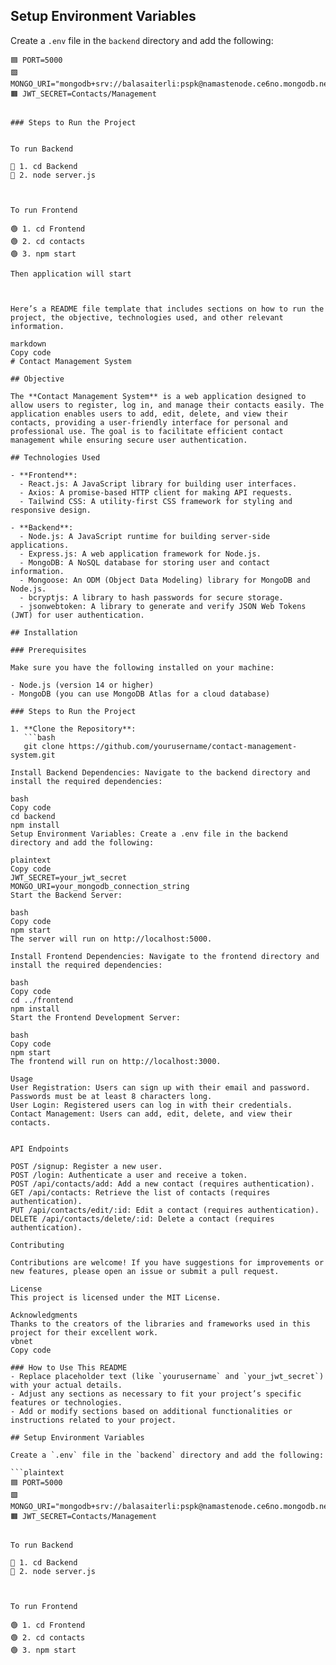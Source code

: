## Setup Environment Variables

Create a `.env` file in the `backend` directory and add the following:

```plaintext
🟦 PORT=5000
🟩 MONGO_URI="mongodb+srv://balasaiterli:pspk@namastenode.ce6no.mongodb.net/"
🟧 JWT_SECRET=Contacts/Management


### Steps to Run the Project


To run Backend

🔵 1. cd Backend
🔵 2. node server.js



To run Frontend

🟢 1. cd Frontend
🟢 2. cd contacts
🟢 3. npm start

Then application will start 



Here’s a README file template that includes sections on how to run the project, the objective, technologies used, and other relevant information.

markdown
Copy code
# Contact Management System

## Objective

The **Contact Management System** is a web application designed to allow users to register, log in, and manage their contacts easily. The application enables users to add, edit, delete, and view their contacts, providing a user-friendly interface for personal and professional use. The goal is to facilitate efficient contact management while ensuring secure user authentication.

## Technologies Used

- **Frontend**:
  - React.js: A JavaScript library for building user interfaces.
  - Axios: A promise-based HTTP client for making API requests.
  - Tailwind CSS: A utility-first CSS framework for styling and responsive design.
  
- **Backend**:
  - Node.js: A JavaScript runtime for building server-side applications.
  - Express.js: A web application framework for Node.js.
  - MongoDB: A NoSQL database for storing user and contact information.
  - Mongoose: An ODM (Object Data Modeling) library for MongoDB and Node.js.
  - bcryptjs: A library to hash passwords for secure storage.
  - jsonwebtoken: A library to generate and verify JSON Web Tokens (JWT) for user authentication.

## Installation

### Prerequisites

Make sure you have the following installed on your machine:

- Node.js (version 14 or higher)
- MongoDB (you can use MongoDB Atlas for a cloud database)

### Steps to Run the Project

1. **Clone the Repository**:
   ```bash
   git clone https://github.com/yourusername/contact-management-system.git
   
Install Backend Dependencies: Navigate to the backend directory and install the required dependencies:

bash
Copy code
cd backend
npm install
Setup Environment Variables: Create a .env file in the backend directory and add the following:

plaintext
Copy code
JWT_SECRET=your_jwt_secret
MONGO_URI=your_mongodb_connection_string
Start the Backend Server:

bash
Copy code
npm start
The server will run on http://localhost:5000.

Install Frontend Dependencies: Navigate to the frontend directory and install the required dependencies:

bash
Copy code
cd ../frontend
npm install
Start the Frontend Development Server:

bash
Copy code
npm start
The frontend will run on http://localhost:3000.

Usage
User Registration: Users can sign up with their email and password. Passwords must be at least 8 characters long.
User Login: Registered users can log in with their credentials.
Contact Management: Users can add, edit, delete, and view their contacts.


API Endpoints

POST /signup: Register a new user.
POST /login: Authenticate a user and receive a token.
POST /api/contacts/add: Add a new contact (requires authentication).
GET /api/contacts: Retrieve the list of contacts (requires authentication).
PUT /api/contacts/edit/:id: Edit a contact (requires authentication).
DELETE /api/contacts/delete/:id: Delete a contact (requires authentication).

Contributing

Contributions are welcome! If you have suggestions for improvements or new features, please open an issue or submit a pull request.

License
This project is licensed under the MIT License.

Acknowledgments
Thanks to the creators of the libraries and frameworks used in this project for their excellent work.
vbnet
Copy code

### How to Use This README
- Replace placeholder text (like `yourusername` and `your_jwt_secret`) with your actual details.
- Adjust any sections as necessary to fit your project’s specific features or technologies.
- Add or modify sections based on additional functionalities or instructions related to your project.

## Setup Environment Variables

Create a `.env` file in the `backend` directory and add the following:

```plaintext
🟦 PORT=5000
🟩 MONGO_URI="mongodb+srv://balasaiterli:pspk@namastenode.ce6no.mongodb.net/"
🟧 JWT_SECRET=Contacts/Management


To run Backend

🔵 1. cd Backend
🔵 2. node server.js



To run Frontend

🟢 1. cd Frontend
🟢 2. cd contacts
🟢 3. npm start

